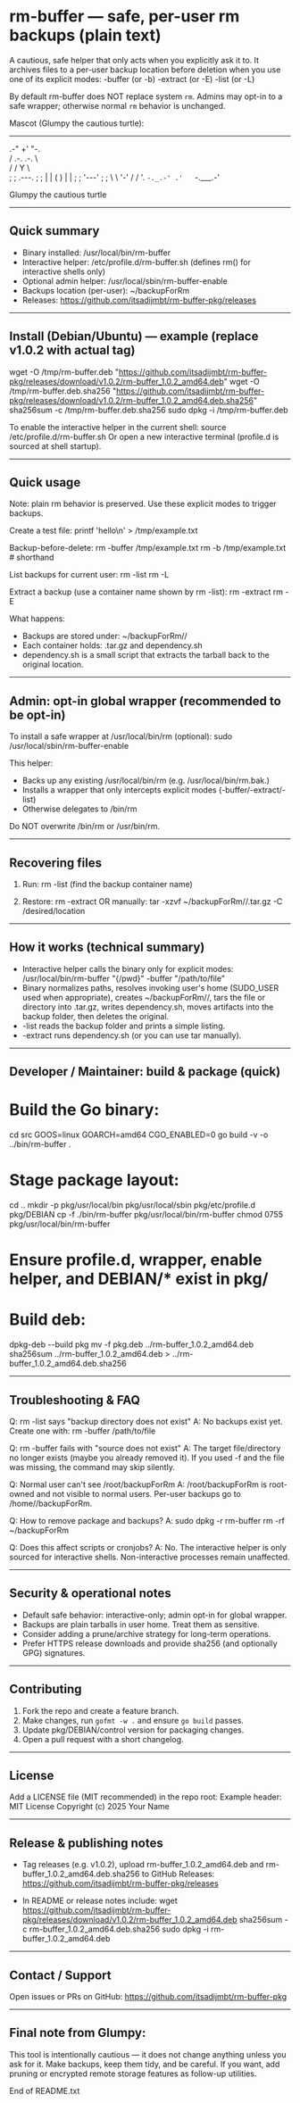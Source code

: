 rm-buffer — safe, per-user rm backups (plain text)
===============================================

A cautious, safe helper that only acts when you explicitly ask it to.
It archives files to a per-user backup location before deletion when
you use one of its explicit modes:
  -buffer  (or -b)
  -extract (or -E)
  -list    (or -L)

By default rm-buffer does NOT replace system `rm`. Admins may opt-in
to a safe wrapper; otherwise normal `rm` behavior is unchanged.

Mascot (Glumpy the cautious turtle):
   ____      
.-" +' "-.   
/  .-. .-. \  
/  /   Y   \ \
;  ;  .---.  ; ;
|  | (     ) | |
;  ;  '---'  ; ;
 \  \  '-'  / /
  '. `-._.-' .'  
    `-.___.-'










    
Glumpy the cautious turtle

-------------------------------------------------------------------------------
Quick summary
-------------------------------------------------------------------------------
- Binary installed:  /usr/local/bin/rm-buffer
- Interactive helper: /etc/profile.d/rm-buffer.sh (defines rm() for interactive shells only)
- Optional admin helper: /usr/local/sbin/rm-buffer-enable
- Backups location (per-user):  ~/backupForRm
- Releases: https://github.com/itsadijmbt/rm-buffer-pkg/releases

-------------------------------------------------------------------------------
Install (Debian/Ubuntu) — example (replace v1.0.2 with actual tag)
-------------------------------------------------------------------------------
wget -O /tmp/rm-buffer.deb "https://github.com/itsadijmbt/rm-buffer-pkg/releases/download/v1.0.2/rm-buffer_1.0.2_amd64.deb"
wget -O /tmp/rm-buffer.deb.sha256 "https://github.com/itsadijmbt/rm-buffer-pkg/releases/download/v1.0.2/rm-buffer_1.0.2_amd64.deb.sha256"
sha256sum -c /tmp/rm-buffer.deb.sha256
sudo dpkg -i /tmp/rm-buffer.deb

To enable the interactive helper in the current shell:
  source /etc/profile.d/rm-buffer.sh
Or open a new interactive terminal (profile.d is sourced at shell startup).

-------------------------------------------------------------------------------
Quick usage
-------------------------------------------------------------------------------
Note: plain rm behavior is preserved. Use these explicit modes to trigger backups.

Create a test file:
  printf 'hello\n' > /tmp/example.txt

Backup-before-delete:
  rm -buffer /tmp/example.txt
  rm -b /tmp/example.txt   # shorthand

List backups for current user:
  rm -list
  rm -L

Extract a backup (use a container name shown by rm -list):
  rm -extract <container-name>
  rm -E <container-name>

What happens:
- Backups are stored under:  ~/backupForRm/<basename>/
- Each container holds:  <basename>.tar.gz  and  dependency.sh
- dependency.sh is a small script that extracts the tarball back to the original location.

-------------------------------------------------------------------------------
Admin: opt-in global wrapper (recommended to be opt-in)
-------------------------------------------------------------------------------
To install a safe wrapper at /usr/local/bin/rm (optional):
  sudo /usr/local/sbin/rm-buffer-enable

This helper:
- Backs up any existing /usr/local/bin/rm (e.g. /usr/local/bin/rm.bak.<ts>)
- Installs a wrapper that only intercepts explicit modes (-buffer/-extract/-list)
- Otherwise delegates to /bin/rm

Do NOT overwrite /bin/rm or /usr/bin/rm.

-------------------------------------------------------------------------------
Recovering files
-------------------------------------------------------------------------------
1) Run:
   rm -list
   (find the backup container name)

2) Restore:
   rm -extract <container-name>
   OR manually:
   tar -xzvf ~/backupForRm/<container>/<container>.tar.gz -C /desired/location

-------------------------------------------------------------------------------
How it works (technical summary)
-------------------------------------------------------------------------------
- Interactive helper calls the binary only for explicit modes:
  /usr/local/bin/rm-buffer "{/pwd}" -buffer "/path/to/file"
- Binary normalizes paths, resolves invoking user's home (SUDO_USER used when appropriate),
  creates ~/backupForRm/<basename>/, tars the file or directory into <basename>.tar.gz,
  writes dependency.sh, moves artifacts into the backup folder, then deletes the original.
- -list reads the backup folder and prints a simple listing.
- -extract runs dependency.sh (or you can use tar manually).

-------------------------------------------------------------------------------
Developer / Maintainer: build & package (quick)
-------------------------------------------------------------------------------
# Build the Go binary:
cd src
GOOS=linux GOARCH=amd64 CGO_ENABLED=0 go build -v -o ../bin/rm-buffer .

# Stage package layout:
cd ..
mkdir -p pkg/usr/local/bin pkg/usr/local/sbin pkg/etc/profile.d pkg/DEBIAN
cp -f ./bin/rm-buffer pkg/usr/local/bin/rm-buffer
chmod 0755 pkg/usr/local/bin/rm-buffer

# Ensure profile.d, wrapper, enable helper, and DEBIAN/* exist in pkg/

# Build deb:
dpkg-deb --build pkg
mv -f pkg.deb ../rm-buffer_1.0.2_amd64.deb
sha256sum ../rm-buffer_1.0.2_amd64.deb > ../rm-buffer_1.0.2_amd64.deb.sha256

-------------------------------------------------------------------------------
Troubleshooting & FAQ
-------------------------------------------------------------------------------
Q: rm -list says "backup directory does not exist"
A: No backups exist yet. Create one with: rm -buffer /path/to/file

Q: rm -buffer fails with "source does not exist"
A: The target file/directory no longer exists (maybe you already removed it).
   If you used -f and the file was missing, the command may skip silently.

Q: Normal user can't see /root/backupForRm
A: /root/backupForRm is root-owned and not visible to normal users. Per-user backups go to /home/<user>/backupForRm.

Q: How to remove package and backups?
A:
  sudo dpkg -r rm-buffer
  rm -rf ~/backupForRm

Q: Does this affect scripts or cronjobs?
A: No. The interactive helper is only sourced for interactive shells. Non-interactive processes remain unaffected.

-------------------------------------------------------------------------------
Security & operational notes
-------------------------------------------------------------------------------
- Default safe behavior: interactive-only; admin opt-in for global wrapper.
- Backups are plain tarballs in user home. Treat them as sensitive.
- Consider adding a prune/archive strategy for long-term operations.
- Prefer HTTPS release downloads and provide sha256 (and optionally GPG) signatures.

-------------------------------------------------------------------------------
Contributing
-------------------------------------------------------------------------------
1) Fork the repo and create a feature branch.
2) Make changes, run `gofmt -w .` and ensure `go build` passes.
3) Update pkg/DEBIAN/control version for packaging changes.
4) Open a pull request with a short changelog.

-------------------------------------------------------------------------------
License
-------------------------------------------------------------------------------
Add a LICENSE file (MIT recommended) in the repo root:
Example header:
  MIT License
  Copyright (c) 2025 Your Name

-------------------------------------------------------------------------------
Release & publishing notes
-------------------------------------------------------------------------------
- Tag releases (e.g. v1.0.2), upload rm-buffer_1.0.2_amd64.deb and rm-buffer_1.0.2_amd64.deb.sha256
  to GitHub Releases: https://github.com/itsadijmbt/rm-buffer-pkg/releases

- In README or release notes include:
  wget https://github.com/itsadijmbt/rm-buffer-pkg/releases/download/v1.0.2/rm-buffer_1.0.2_amd64.deb
  sha256sum -c rm-buffer_1.0.2_amd64.deb.sha256
  sudo dpkg -i rm-buffer_1.0.2_amd64.deb

-------------------------------------------------------------------------------
Contact / Support
-------------------------------------------------------------------------------
Open issues or PRs on GitHub:
  https://github.com/itsadijmbt/rm-buffer-pkg

-------------------------------------------------------------------------------
Final note from Glumpy:
-------------------------------------------------------------------------------
This tool is intentionally cautious — it does not change anything unless you ask for it.
Make backups, keep them tidy, and be careful. If you want, add pruning or encrypted remote
storage features as follow-up utilities.

End of README.txt

